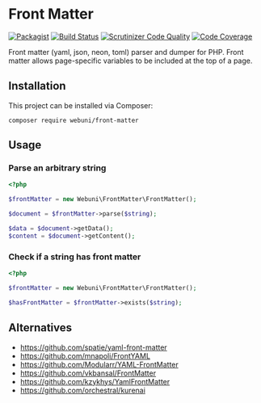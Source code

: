Front Matter
============

[![Packagist](https://img.shields.io/packagist/v/webuni/front-matter.svg?style=flat-square)](https://packagist.org/packages/webuni/front-matter)
[![Build Status](https://img.shields.io/github/workflow/status/webuni/front-matter/Tests/master.svg?style=flat-square)](https://github.com/webuni/front-matter/actions?query=workflow%3ATests+branch%3Amaster)
[![Scrutinizer Code Quality](https://scrutinizer-ci.com/g/webuni/front-matter/badges/quality-score.png?b=master)](https://scrutinizer-ci.com/g/webuni/front-matter/?branch=master)
[![Code Coverage](https://scrutinizer-ci.com/g/webuni/front-matter/badges/coverage.png?b=master)](https://scrutinizer-ci.com/g/webuni/front-matter/?branch=master)

Front matter (yaml, json, neon, toml) parser and dumper for PHP. Front matter allows page-specific variables
to be included at the top of a page.

Installation
------------

This project can be installed via Composer:

    composer require webuni/front-matter

Usage
-----

### Parse an arbitrary string

```php
<?php

$frontMatter = new Webuni\FrontMatter\FrontMatter();

$document = $frontMatter->parse($string);

$data = $document->getData();
$content = $document->getContent();
```

### Check if a string has front matter

```php
<?php

$frontMatter = new Webuni\FrontMatter\FrontMatter();

$hasFrontMatter = $frontMatter->exists($string);
```

Alternatives
------------

- https://github.com/spatie/yaml-front-matter
- https://github.com/mnapoli/FrontYAML
- https://github.com/Modularr/YAML-FrontMatter
- https://github.com/vkbansal/FrontMatter
- https://github.com/kzykhys/YamlFrontMatter
- https://github.com/orchestral/kurenai

